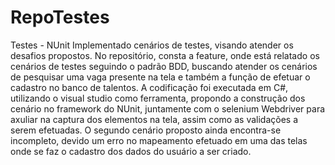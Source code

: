 # RepoTestes
Testes - NUnit
Implementado cenários de testes, visando atender os desafios propostos.
No repositório, consta a feature, onde está relatado os cenários de testes seguindo o padrão BDD, buscando atender os cenários de pesquisar uma vaga presente na tela e também a função de efetuar o cadastro no banco de talentos.
A codificação foi executada em C#, utilizando o visual studio como ferramenta, propondo a construção dos cenário no framework do NUnit, juntamente com o selenium Webdriver para axuliar na captura dos elementos na tela, assim como as validações a serem efetuadas.
O segundo cenário proposto ainda encontra-se incompleto, devido um erro no mapeamento efetuado em uma das telas onde se faz o cadastro dos dados do usuário a ser criado.
